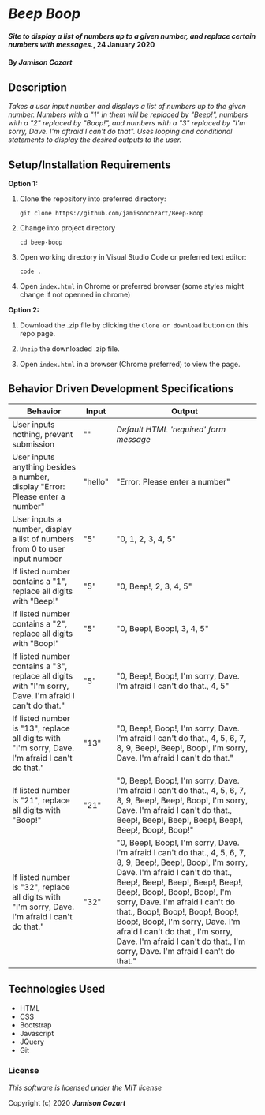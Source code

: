 # _Beep Boop_

#### _Site to display a list of numbers up to a given number, and replace certain numbers with messages._, 24 January 2020

#### By _**Jamison Cozart**_

## Description

_Takes a user input number and displays a list of numbers up to the given number. Numbers with a "1" in them will be replaced by "Beep!", numbers with a "2" replaced by "Boop!", and numbers with a "3" replaced by "I'm sorry, Dave. I'm aftraid I can't do that". Uses looping and conditional statements to display the desired outputs to the user._

## Setup/Installation Requirements

**Option 1:**

1. Clone the repository into preferred directory:
    ```
    git clone https://github.com/jamisoncozart/Beep-Boop
    ```

3. Change into project directory
    ```
    cd beep-boop
    ```

2. Open working directory in Visual Studio Code or preferred text editor:
    ```
    code .
    ```
3. Open `index.html` in Chrome or preferred browser (some styles might change if not openned in chrome)

**Option 2:**

1. Download the .zip file by clicking the `Clone or download` button on this repo page.

2. `Unzip` the downloaded .zip file.

3. Open `index.html` in a browser (Chrome preferred) to view the page.

## Behavior Driven Development Specifications

| Behavior        | Input           | Output  |
| ------------- | ------------- | ----- |
| User inputs nothing, prevent submission | "" | *Default HTML 'required' form message* |
| User inputs anything besides a number, display "Error: Please enter a number" | "hello"      |   "Error: Please enter a number" |
| User inputs a number, display a list of numbers from 0 to user input number | "5"      |    "0, 1, 2, 3, 4, 5" |
| If listed number contains a "1", replace all digits with "Beep!" | "5"      |    "0, Beep!, 2, 3, 4, 5" |
| If listed number contains a "2", replace all digits with "Boop!" | "5"      |    "0, Beep!, Boop!, 3, 4, 5" |
| If listed number contains a "3", replace all digits with "I'm sorry, Dave. I'm afraid I can't do that." | "5"      |    "0, Beep!, Boop!, I'm sorry, Dave. I'm afraid I can't do that., 4, 5" |
| If listed number is "13", replace all digits with "I'm sorry, Dave. I'm afraid I can't do that." | "13"      |    "0, Beep!, Boop!, I'm sorry, Dave. I'm afraid I can't do that., 4, 5, 6, 7, 8, 9, Beep!, Beep!, Boop!, I'm sorry, Dave. I'm afraid I can't do that." |
| If listed number is "21", replace all digits with "Boop!" | "21"      |    "0, Beep!, Boop!, I'm sorry, Dave. I'm afraid I can't do that., 4, 5, 6, 7, 8, 9, Beep!, Beep!, Boop!, I'm sorry, Dave. I'm afraid I can't do that., Beep!, Beep!, Beep!, Beep!, Beep!, Beep!, Boop!, Boop!" |
| If listed number is "32", replace all digits with "I'm sorry, Dave. I'm afraid I can't do that." | "32"      |    "0, Beep!, Boop!, I'm sorry, Dave. I'm afraid I can't do that., 4, 5, 6, 7, 8, 9, Beep!, Beep!, Boop!, I'm sorry, Dave. I'm afraid I can't do that., Beep!, Beep!, Beep!, Beep!, Beep!, Beep!, Boop!, Boop!, Boop!, I'm sorry, Dave. I'm afraid I can't do that., Boop!, Boop!, Boop!, Boop!, Boop!, Boop!, I'm sorry, Dave. I'm afraid I can't do that., I'm sorry, Dave. I'm afraid I can't do that., I'm sorry, Dave. I'm afraid I can't do that." |

## Technologies Used

* HTML
* CSS
* Bootstrap
* Javascript
* JQuery
* Git

### License

*This software is licensed under the MIT license*

Copyright (c) 2020 **_Jamison Cozart_**





